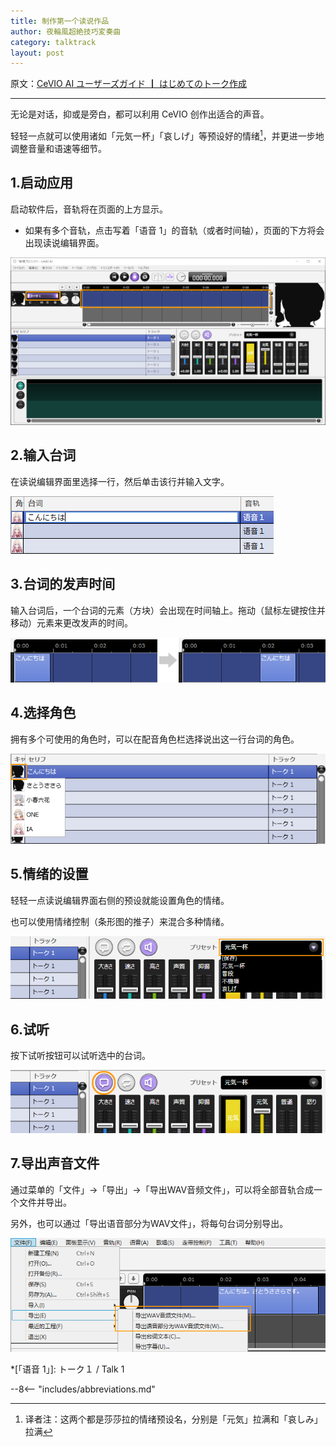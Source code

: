 ```yaml
---
title: 制作第一个读说作品
author: 夜輪風超絶技巧変奏曲
category: talktrack
layout: post
---
```

原文：[CeVIO AI ユーザーズガイド ┃ はじめてのトーク作成](https://cevio.jp/guide/cevio_ai/tutorial_talk/)

---

无论是对话，抑或是旁白，都可以利用 CeVIO 创作出适合的声音。

轻轻一点就可以使用诸如「元気一杯」「哀しげ」等预设好的情绪[^1]，并更进一步地调整音量和语速等细节。

## 1.启动应用

启动软件后，音轨将在页面的上方显示。

* 如果有多个音轨，点击写着「语音 1」的音轨（或者时间轴），页面的下方将会出现读说编辑界面。

![interface](images/tutorial_talk_1.png)

## 2.输入台词

在读说编辑界面里选择一行，然后单击该行并输入文字。

![input text](images/tutorial_talk_2.png)

## 3.台词的发声时间

输入台词后，一个台词的元素（方块）会出现在时间轴上。拖动（鼠标左键按住并移动）元素来更改发声的时间。

![change utterance time](images/tutorial_talk_3.png)

## 4.选择角色

拥有多个可使用的角色时，可以在配音角色栏选择说出这一行台词的角色。

![select cast](images/tutorial_talk_4.png)

## 5.情绪的设置

轻轻一点读说编辑界面右侧的预设就能设置角色的情绪。

也可以使用情绪控制（条形图的推子）来混合多种情绪。

![set emotion](images/tutorial_talk_5.png)

## 6.试听

按下试听按钮可以试听选中的台词。

![preview](images/tutorial_talk_6.png)

## 7.导出声音文件

通过菜单的「文件」→「导出」→「导出WAV音频文件」，可以将全部音轨合成一个文件并导出。

另外，也可以通过「导出语音部分为WAV文件」，将每句台词分别导出。

![export](images/tutorial_talk_7.png)

[^1]: 译者注：这两个都是莎莎拉的情绪预设名，分别是「元気」拉满和「哀しみ」拉满

*[「语音 1」]: トーク１ / Talk 1

--8<-- "includes/abbreviations.md"
